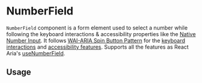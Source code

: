 # NumberField

`NumberField` component is a form element used to select a number while
following the keyboard interactions & accessibility properties like the
[Native Number Input](https://developer.mozilla.org/en-US/docs/Web/HTML/Element/input/number).
It follows
[WAI-ARIA Spin Button Pattern](https://www.w3.org/WAI/ARIA/apg/patterns/spinbutton/)
for the
[keyboard interactions](https://www.w3.org/WAI/ARIA/apg/patterns/spinbutton/#:~:text=month%2C%20and%20year.-,Keyboard%20Interaction,-Up%20Arrow)
and
[accessibility features](https://www.w3.org/WAI/ARIA/apg/patterns/spinbutton/#:~:text=to%20perform%20them.-,WAI%2DARIA%20Roles%2C%20States%2C%20and%20Properties,-The%20focusable%20element).
Supports all the features as React Aria's
[useNumberField](https://react-spectrum.adobe.com/react-aria/useNumberField.html#features).

<!-- ADD_TOC -->

## Usage

<!-- ADD_EXAMPLE src/numberfield/stories/templates/NumberFieldBasicJsx.ts -->

<!-- CODESANDBOX
link_title: NumberField
js: src/numberfield/stories/templates/NumberFieldBasicJsx.ts
-->
<!-- CODESANDBOX
link_title: NumberField TS
tsx: src/numberfield/stories/templates/NumberFieldBasicTsx.ts
-->

<!-- ADD_COMPOSITION src/numberfield -->

<!-- ADD_PROPS src/numberfield -->
